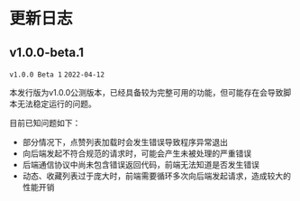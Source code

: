# 更新日志

## v1.0.0-beta.1

`v1.0.0 Beta 1` `2022-04-12`

本发行版为v1.0.0公测版本，已经具备较为完整可用的功能，但可能存在会导致脚本无法稳定运行的问题。

目前已知问题如下：

* 部分情况下，点赞列表加载时会发生错误导致程序异常退出
* 向后端发起不符合规范的请求时，可能会产生未被处理的严重错误
* 后端通信协议中尚未包含错误返回代码，前端无法知道是否发生错误
* 动态、收藏列表过于庞大时，前端需要循环多次向后端发起请求，造成较大的性能开销
